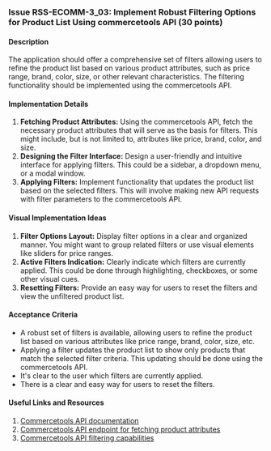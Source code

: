 ### Issue RSS-ECOMM-3_03: Implement Robust Filtering Options for Product List Using commercetools API (30 points)

#### Description

The application should offer a comprehensive set of filters allowing users to refine the product list based on various product attributes, such as price range, brand, color, size, or other relevant characteristics. The filtering functionality should be implemented using the commercetools API.

#### Implementation Details

1. **Fetching Product Attributes:** Using the commercetools API, fetch the necessary product attributes that will serve as the basis for filters. This might include, but is not limited to, attributes like price, brand, color, and size.
2. **Designing the Filter Interface:** Design a user-friendly and intuitive interface for applying filters. This could be a sidebar, a dropdown menu, or a modal window.
3. **Applying Filters:** Implement functionality that updates the product list based on the selected filters. This will involve making new API requests with filter parameters to the commercetools API.

#### Visual Implementation Ideas

1. **Filter Options Layout:** Display filter options in a clear and organized manner. You might want to group related filters or use visual elements like sliders for price ranges.
2. **Active Filters Indication:** Clearly indicate which filters are currently applied. This could be done through highlighting, checkboxes, or some other visual cues.
3. **Resetting Filters:** Provide an easy way for users to reset the filters and view the unfiltered product list.

#### Acceptance Criteria

- A robust set of filters is available, allowing users to refine the product list based on various attributes like price range, brand, color, size, etc.
- Applying a filter updates the product list to show only products that match the selected filter criteria. This updating should be done using the commercetools API.
- It's clear to the user which filters are currently applied.
- There is a clear and easy way for users to reset the filters.

#### Useful Links and Resources

1. [Commercetools API documentation](https://docs.commercetools.com/api)
2. [Commercetools API endpoint for fetching product attributes](https://docs.commercetools.com/api/projects/productProjections#productprojection)
3. [Commercetools API filtering capabilities](https://docs.commercetools.com/api/predicates/query)
